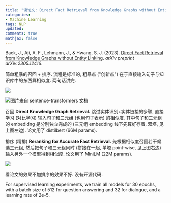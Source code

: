 ```yaml
---
title: "读论文: Direct Fact Retrieval from Knowledge Graphs without Entity Linking"
categories: 
- Machine Learning
tags: NLP
updated: 
comments: true
mathjax: false
---
```


Baek, J., Aji, A. F., Lehmann, J., & Hwang, S. J. (2023). [Direct Fact Retrieval from Knowledge Graphs without Entity Linking](https://arxiv.org/abs/2305.12416). *arXiv preprint arXiv:2305.12416*.

简单粗暴的召回 + 排序. 流程是标准的, 粗暴点 ("创新点") 在于直接输入句子与知识库中的东西算相似度. 两句话讲完.

<!-- more -->

![](https://shiina18.github.io/assets/posts/images/399773210249686.png)

![图片来自 sentence-transformers 文档](https://shiina18.github.io/assets/posts/images/109281210231260.png "图片来自 sentence-transformers 文档")

召回 **Direct Knowledge Graph Retrieval.** 跳过实体识别+实体链接的步骤, 直接学习 (对比学习) 输入句子和三元组 (也用句子表示) 的相似度. 其中句子和三元组的 embedidng 是分别独立完成的 (三元组 embedding 线下先算好存着, 双塔, 见上图左边). 论文用了 distilbert (66M params).

排序 (精排) **Reranking for Accurate Fact Retrieval.** 先根据相似度召回若干候选三元组, 然后把句子和三元组同时 (拼接在一起, 单塔 point-wise, 见上图右边) 输入另外一个模型得到相似度. 论文用了 MiniLM (22M params).

![](https://shiina18.github.io/assets/posts/images/569534814249671.png)

看论文的效果不加排序的效果不好. 没有开源代码.

For supervised learning experiments, we train all models for 30 epochs, with a batch size of 512 for question answering and 32 for dialogue, and a learning rate of 2e-5.
